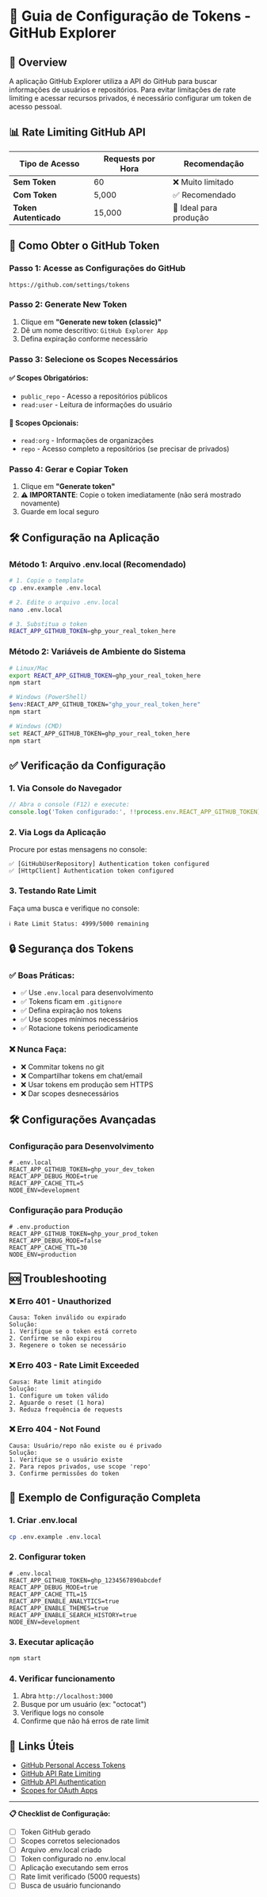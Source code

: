 # 🔐 Guia de Configuração de Tokens - GitHub Explorer

## 🎯 Overview

A aplicação GitHub Explorer utiliza a API do GitHub para buscar informações de usuários e repositórios. Para evitar limitações de rate limiting e acessar recursos privados, é necessário configurar um token de acesso pessoal.

## 📊 Rate Limiting GitHub API

| Tipo de Acesso | Requests por Hora | Recomendação |
|----------------|-------------------|--------------|
| **Sem Token** | 60 | ❌ Muito limitado |
| **Com Token** | 5,000 | ✅ Recomendado |
| **Token Autenticado** | 15,000 | 🚀 Ideal para produção |

## 🔑 Como Obter o GitHub Token

### Passo 1: Acesse as Configurações do GitHub
```
https://github.com/settings/tokens
```

### Passo 2: Generate New Token
1. Clique em **"Generate new token (classic)"**
2. Dê um nome descritivo: `GitHub Explorer App`
3. Defina expiração conforme necessário

### Passo 3: Selecione os Scopes Necessários

#### ✅ Scopes Obrigatórios:
- `public_repo` - Acesso a repositórios públicos
- `read:user` - Leitura de informações do usuário

#### 🔧 Scopes Opcionais:
- `read:org` - Informações de organizações
- `repo` - Acesso completo a repositórios (se precisar de privados)

### Passo 4: Gerar e Copiar Token
1. Clique em **"Generate token"**
2. **⚠️ IMPORTANTE**: Copie o token imediatamente (não será mostrado novamente)
3. Guarde em local seguro

## 🛠️ Configuração na Aplicação

### Método 1: Arquivo .env.local (Recomendado)

```bash
# 1. Copie o template
cp .env.example .env.local

# 2. Edite o arquivo .env.local
nano .env.local

# 3. Substitua o token
REACT_APP_GITHUB_TOKEN=ghp_your_real_token_here
```

### Método 2: Variáveis de Ambiente do Sistema

```bash
# Linux/Mac
export REACT_APP_GITHUB_TOKEN=ghp_your_real_token_here
npm start

# Windows (PowerShell)
$env:REACT_APP_GITHUB_TOKEN="ghp_your_real_token_here"
npm start

# Windows (CMD)
set REACT_APP_GITHUB_TOKEN=ghp_your_real_token_here
npm start
```

## ✅ Verificação da Configuração

### 1. Via Console do Navegador
```javascript
// Abra o console (F12) e execute:
console.log('Token configurado:', !!process.env.REACT_APP_GITHUB_TOKEN);
```

### 2. Via Logs da Aplicação
Procure por estas mensagens no console:
```
✅ [GitHubUserRepository] Authentication token configured
✅ [HttpClient] Authentication token configured
```

### 3. Testando Rate Limit
Faça uma busca e verifique no console:
```
ℹ️ Rate Limit Status: 4999/5000 remaining
```

## 🔒 Segurança dos Tokens

### ✅ Boas Práticas:
- ✅ Use `.env.local` para desenvolvimento
- ✅ Tokens ficam em `.gitignore`
- ✅ Defina expiração nos tokens
- ✅ Use scopes mínimos necessários
- ✅ Rotacione tokens periodicamente

### ❌ Nunca Faça:
- ❌ Commitar tokens no git
- ❌ Compartilhar tokens em chat/email
- ❌ Usar tokens em produção sem HTTPS
- ❌ Dar scopes desnecessários

## 🛠️ Configurações Avançadas

### Configuração para Desenvolvimento
```env
# .env.local
REACT_APP_GITHUB_TOKEN=ghp_your_dev_token
REACT_APP_DEBUG_MODE=true
REACT_APP_CACHE_TTL=5
NODE_ENV=development
```

### Configuração para Produção
```env
# .env.production
REACT_APP_GITHUB_TOKEN=ghp_your_prod_token
REACT_APP_DEBUG_MODE=false
REACT_APP_CACHE_TTL=30
NODE_ENV=production
```

## 🆘 Troubleshooting

### ❌ Erro 401 - Unauthorized
```
Causa: Token inválido ou expirado
Solução: 
1. Verifique se o token está correto
2. Confirme se não expirou
3. Regenere o token se necessário
```

### ❌ Erro 403 - Rate Limit Exceeded
```
Causa: Rate limit atingido
Solução:
1. Configure um token válido
2. Aguarde o reset (1 hora)
3. Reduza frequência de requests
```

### ❌ Erro 404 - Not Found
```
Causa: Usuário/repo não existe ou é privado
Solução:
1. Verifique se o usuário existe
2. Para repos privados, use scope 'repo'
3. Confirme permissões do token
```

## 📝 Exemplo de Configuração Completa

### 1. Criar .env.local
```bash
cp .env.example .env.local
```

### 2. Configurar token
```env
# .env.local
REACT_APP_GITHUB_TOKEN=ghp_1234567890abcdef
REACT_APP_DEBUG_MODE=true
REACT_APP_CACHE_TTL=15
REACT_APP_ENABLE_ANALYTICS=true
REACT_APP_ENABLE_THEMES=true
REACT_APP_ENABLE_SEARCH_HISTORY=true
NODE_ENV=development
```

### 3. Executar aplicação
```bash
npm start
```

### 4. Verificar funcionamento
1. Abra `http://localhost:3000`
2. Busque por um usuário (ex: "octocat")
3. Verifique logs no console
4. Confirme que não há erros de rate limit

## 🔗 Links Úteis

- [GitHub Personal Access Tokens](https://github.com/settings/tokens)
- [GitHub API Rate Limiting](https://docs.github.com/en/rest/overview/resources-in-the-rest-api#rate-limiting)
- [GitHub API Authentication](https://docs.github.com/en/rest/guides/getting-started-with-the-rest-api#authentication)
- [Scopes for OAuth Apps](https://docs.github.com/en/developers/apps/building-oauth-apps/scopes-for-oauth-apps)

---

**📋 Checklist de Configuração:**
- [ ] Token GitHub gerado
- [ ] Scopes corretos selecionados
- [ ] Arquivo .env.local criado
- [ ] Token configurado no .env.local
- [ ] Aplicação executando sem erros
- [ ] Rate limit verificado (5000 requests)
- [ ] Busca de usuário funcionando